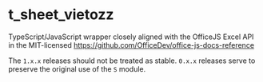 # t_sheet_vietozz

TypeScript/JavaScript wrapper closely aligned with the OfficeJS Excel API in the
MIT-licensed <https://github.com/OfficeDev/office-js-docs-reference>

The `1.x.x` releases should not be treated as stable.  `0.x.x` releases serve to
preserve the original use of the `S` module.
